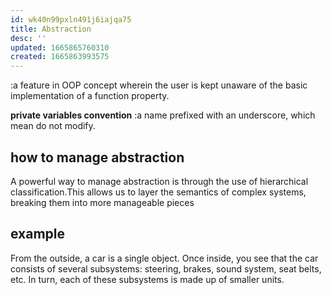 ```yaml
---
id: wk40n99pxln491j6iajqa75
title: Abstraction
desc: ''
updated: 1665865760310
created: 1665863993575
---
```

:a feature in OOP concept wherein the user is kept unaware of the basic implementation of a function property.  

**private variables convention**
:a name prefixed with an underscore, which mean do not modify.

## how to manage abstraction
A powerful way to manage abstraction is through the use of hierarchical classification.This allows us to layer the semantics of complex systems, breaking them into more manageable pieces
## example
From the outside, a car is a single object. Once inside, you see that the car consists of several subsystems: steering, brakes, sound system, seat belts, etc. In turn, each of these subsystems is made up of smaller units.